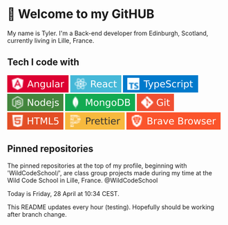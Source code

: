 # 👋 Welcome to my GitHUB 

My name is Tyler. I'm a Back-end developer from Edinburgh, Scotland, currently living in Lille, France. 

## Tech I code with

![angular](images/angular.svg) ![react](images/react.svg) ![typescript](images/typescript.svg) ![node](images/node.svg) ![mongodb](images/mongodb.svg) ![git](images/git.svg) ![html](images/html.svg) ![prettier](images/prettier.svg) ![brave](images/brave.svg) 

## Pinned repositories

The pinned repositories at the top of my profile, beginning with 'WildCodeSchool/', are class group projects made during my time at the Wild Code School in Lille, France. @WildCodeSchool

Today is Friday, 28 April at 10:34 CEST.

This README updates every hour (testing). Hopefully should be working after branch change.